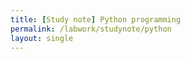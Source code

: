 ```yaml
---
title: [Study note] Python programming
permalink: /labwork/studynote/python
layout: single
---
```


